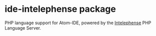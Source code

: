 # ide-intelephense package

PHP language support for Atom-IDE, powered by the [Intelephense](https://intelephense.com/) PHP Language Server.
